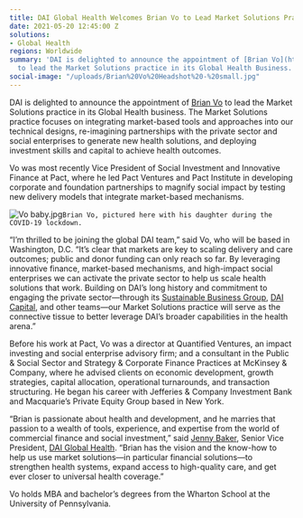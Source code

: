 ```yaml
---
title: DAI Global Health Welcomes Brian Vo to Lead Market Solutions Practice
date: 2021-05-20 12:45:00 Z
solutions:
- Global Health
regions: Worldwide
summary: 'DAI is delighted to announce the appointment of [Brian Vo](https://www.dai.com/who-we-are/our-team/brian-vo)
  to lead the Market Solutions practice in its Global Health Business. '
social-image: "/uploads/Brian%20Vo%20Headshot%20-%20small.jpg"
---
```


DAI is delighted to announce the appointment of [Brian Vo](https://www.dai.com/who-we-are/our-team/brian-vo) to lead the Market Solutions practice in its Global Health business. The Market Solutions practice focuses on integrating market-based tools and approaches into our technical designs, re-imagining partnerships with the private sector and social enterprises to generate new health solutions, and deploying investment skills and capital to achieve health outcomes.

Vo was most recently Vice President of Social Investment and Innovative Finance at Pact, where he led Pact Ventures and Pact Institute in developing corporate and foundation partnerships to magnify social impact by testing new delivery models that integrate market-based mechanisms. 

![Vo baby.jpg](/uploads/Vo%20baby.jpg)`Brian Vo, pictured here with his daughter during the COVID-19 lockdown.`

“I’m thrilled to be joining the global DAI team,” said Vo, who will be based in Washington, D.C. “It’s clear that markets are key to scaling delivery and care outcomes; public and donor funding can only reach so far. By leveraging innovative finance, market-based mechanisms, and high-impact social enterprises we can activate the private sector to help us scale health solutions that work. Building on DAI’s long history and commitment to engaging the private sector—through its [Sustainable Business Group](https://www.dai.com/our-work/solutions/sustainable-business), [DAI Capital](https://www.dai.com/our-work/solutions/dai-capital), and other teams—our Market Solutions practice will serve as the connective tissue to better leverage DAI’s broader capabilities in the health arena.”

Before his work at Pact, Vo was a director at Quantified Ventures, an impact investing and social enterprise advisory firm; and a consultant in the Public & Social Sector and Strategy & Corporate Finance Practices at McKinsey & Company, where he advised clients on economic development, growth strategies, capital allocation, operational turnarounds, and transaction structuring. He began his career with Jefferies & Company Investment Bank and Macquarie’s Private Equity Group based in New York.

“Brian is passionate about health and development, and he marries that passion to a wealth of tools, experience, and expertise from the world of commercial finance and social investment,” said [Jenny Baker](https://www.dai.com/who-we-are/our-team/jenny-baker), Senior Vice President, [DAI Global Health](https://www.dai.com/our-work/solutions/global-health). “Brian has the vision and the know-how to help us use market solutions—in particular financial solutions—to strengthen health systems, expand access to high-quality care, and get ever closer to universal health coverage.”

Vo holds MBA and bachelor’s degrees from the Wharton School at the University of Pennsylvania.
